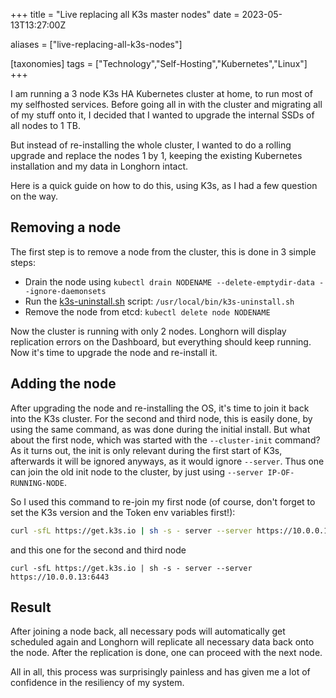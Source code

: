 +++
title = "Live replacing all K3s master nodes"
date = 2023-05-13T13:27:00Z

aliases = ["live-replacing-all-k3s-nodes"]

[taxonomies]
tags = ["Technology","Self-Hosting","Kubernetes","Linux"]
+++

I am running a 3 node K3s HA Kubernetes cluster at home, to run most of my selfhosted services. Before going all in with the cluster and migrating all of my stuff onto it, I decided that I wanted to upgrade the internal SSDs of all nodes to 1 TB.

But instead of re-installing the whole cluster, I wanted to do a rolling upgrade and replace the nodes 1 by 1, keeping the existing Kubernetes installation and my data in Longhorn intact.

Here is a quick guide on how to do this, using K3s, as I had a few question on the way.

## Removing a node

The first step is to remove a node from the cluster, this is done in 3 simple steps:

- Drain the node using `kubectl drain NODENAME --delete-emptydir-data --ignore-daemonsets`
- Run the [k3s-uninstall.sh](https://docs.k3s.io/installation/uninstall) script: `/usr/local/bin/k3s-uninstall.sh`
- Remove the node from etcd: `kubectl delete node NODENAME`

Now the cluster is running with only 2 nodes. Longhorn will display replication errors on the Dashboard, but everything should keep running. Now it's time to upgrade the node and re-install it.

## Adding the node

After upgrading the node and re-installing the OS, it's time to join it back into the K3s cluster. For the second and third node, this is easily done, by using the same command, as was done during the initial install. But what about the first node, which was started with the `--cluster-init` command? As it turns out, the init is only relevant during the first start of K3s, afterwards it will be ignored anyways, as it would ignore `--server`. Thus one can join the old init node to the cluster, by just using `--server IP-OF-RUNNING-NODE`.

So I used this command to re-join my first node (of course, don't forget to set the K3s version and the Token env variables first!):

```sh
curl -sfL https://get.k3s.io | sh -s - server --server https://10.0.0.14:6443
```

and this one for the second and third node

```
curl -sfL https://get.k3s.io | sh -s - server --server https://10.0.0.13:6443
```

## Result

After joining a node back, all necessary pods will automatically get scheduled again and Longhorn will replicate all necessary data back onto the node. After the replication is done, one can proceed with the next node.

All in all, this process was surprisingly painless and has given me a lot of confidence in the resiliency of my system.
